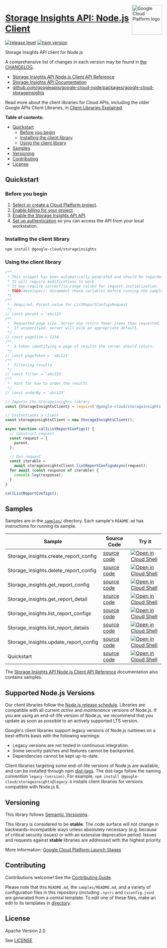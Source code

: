 [//]: # "This README.md file is auto-generated, all changes to this file will be lost."
[//]: # "To regenerate it, use `python -m synthtool`."
<img src="https://avatars2.githubusercontent.com/u/2810941?v=3&s=96" alt="Google Cloud Platform logo" title="Google Cloud Platform" align="right" height="96" width="96"/>

# [Storage Insights API: Node.js Client](https://github.com/googleapis/google-cloud-node/tree/main/packages/google-cloud-storageinsights)

[![release level](https://img.shields.io/badge/release%20level-stable-brightgreen.svg?style=flat)](https://cloud.google.com/terms/launch-stages)
[![npm version](https://img.shields.io/npm/v/@google-cloud/storageinsights.svg)](https://www.npmjs.org/package/@google-cloud/storageinsights)




Storage Insights API client for Node.js


A comprehensive list of changes in each version may be found in
[the CHANGELOG](https://github.com/googleapis/google-cloud-node/tree/main/packages/google-cloud-storageinsights/CHANGELOG.md).

* [Storage Insights API Node.js Client API Reference][client-docs]
* [Storage Insights API Documentation][product-docs]
* [github.com/googleapis/google-cloud-node/packages/google-cloud-storageinsights](https://github.com/googleapis/google-cloud-node/tree/main/packages/google-cloud-storageinsights)

Read more about the client libraries for Cloud APIs, including the older
Google APIs Client Libraries, in [Client Libraries Explained][explained].

[explained]: https://cloud.google.com/apis/docs/client-libraries-explained

**Table of contents:**


* [Quickstart](#quickstart)
  * [Before you begin](#before-you-begin)
  * [Installing the client library](#installing-the-client-library)
  * [Using the client library](#using-the-client-library)
* [Samples](#samples)
* [Versioning](#versioning)
* [Contributing](#contributing)
* [License](#license)

## Quickstart

### Before you begin

1.  [Select or create a Cloud Platform project][projects].
1.  [Enable billing for your project][billing].
1.  [Enable the Storage Insights API API][enable_api].
1.  [Set up authentication][auth] so you can access the
    API from your local workstation.

### Installing the client library

```bash
npm install @google-cloud/storageinsights
```


### Using the client library

```javascript
/**
 * This snippet has been automatically generated and should be regarded as a code template only.
 * It will require modifications to work.
 * It may require correct/in-range values for request initialization.
 * TODO(developer): Uncomment these variables before running the sample.
 */
/**
 *  Required. Parent value for ListReportConfigsRequest
 */
// const parent = 'abc123'
/**
 *  Requested page size. Server may return fewer items than requested.
 *  If unspecified, server will pick an appropriate default.
 */
// const pageSize = 1234
/**
 *  A token identifying a page of results the server should return.
 */
// const pageToken = 'abc123'
/**
 *  Filtering results
 */
// const filter = 'abc123'
/**
 *  Hint for how to order the results
 */
// const orderBy = 'abc123'

// Imports the Storageinsights library
const {StorageInsightsClient} = require('@google-cloud/storageinsights').v1;

// Instantiates a client
const storageinsightsClient = new StorageInsightsClient();

async function callListReportConfigs() {
  // Construct request
  const request = {
    parent,
  };

  // Run request
  const iterable =
    await storageinsightsClient.listReportConfigsAsync(request);
  for await (const response of iterable) {
    console.log(response);
  }
}

callListReportConfigs();

```



## Samples

Samples are in the [`samples/`](https://github.com/googleapis/google-cloud-node/tree/main/packages/google-cloud-storageinsights/samples) directory. Each sample's `README.md` has instructions for running its sample.

| Sample                      | Source Code                       | Try it |
| --------------------------- | --------------------------------- | ------ |
| Storage_insights.create_report_config | [source code](https://github.com/googleapis/google-cloud-node/blob/master/packages/google-cloud-storageinsights/samples/generated/v1/storage_insights.create_report_config.js) | [![Open in Cloud Shell][shell_img]](https://console.cloud.google.com/cloudshell/open?git_repo=https://github.com/googleapis/google-cloud-node&page=editor&open_in_editor=packages/google-cloud-storageinsights/samples/generated/v1/storage_insights.create_report_config.js,packages/google-cloud-storageinsights/samples/README.md) |
| Storage_insights.delete_report_config | [source code](https://github.com/googleapis/google-cloud-node/blob/master/packages/google-cloud-storageinsights/samples/generated/v1/storage_insights.delete_report_config.js) | [![Open in Cloud Shell][shell_img]](https://console.cloud.google.com/cloudshell/open?git_repo=https://github.com/googleapis/google-cloud-node&page=editor&open_in_editor=packages/google-cloud-storageinsights/samples/generated/v1/storage_insights.delete_report_config.js,packages/google-cloud-storageinsights/samples/README.md) |
| Storage_insights.get_report_config | [source code](https://github.com/googleapis/google-cloud-node/blob/master/packages/google-cloud-storageinsights/samples/generated/v1/storage_insights.get_report_config.js) | [![Open in Cloud Shell][shell_img]](https://console.cloud.google.com/cloudshell/open?git_repo=https://github.com/googleapis/google-cloud-node&page=editor&open_in_editor=packages/google-cloud-storageinsights/samples/generated/v1/storage_insights.get_report_config.js,packages/google-cloud-storageinsights/samples/README.md) |
| Storage_insights.get_report_detail | [source code](https://github.com/googleapis/google-cloud-node/blob/master/packages/google-cloud-storageinsights/samples/generated/v1/storage_insights.get_report_detail.js) | [![Open in Cloud Shell][shell_img]](https://console.cloud.google.com/cloudshell/open?git_repo=https://github.com/googleapis/google-cloud-node&page=editor&open_in_editor=packages/google-cloud-storageinsights/samples/generated/v1/storage_insights.get_report_detail.js,packages/google-cloud-storageinsights/samples/README.md) |
| Storage_insights.list_report_configs | [source code](https://github.com/googleapis/google-cloud-node/blob/master/packages/google-cloud-storageinsights/samples/generated/v1/storage_insights.list_report_configs.js) | [![Open in Cloud Shell][shell_img]](https://console.cloud.google.com/cloudshell/open?git_repo=https://github.com/googleapis/google-cloud-node&page=editor&open_in_editor=packages/google-cloud-storageinsights/samples/generated/v1/storage_insights.list_report_configs.js,packages/google-cloud-storageinsights/samples/README.md) |
| Storage_insights.list_report_details | [source code](https://github.com/googleapis/google-cloud-node/blob/master/packages/google-cloud-storageinsights/samples/generated/v1/storage_insights.list_report_details.js) | [![Open in Cloud Shell][shell_img]](https://console.cloud.google.com/cloudshell/open?git_repo=https://github.com/googleapis/google-cloud-node&page=editor&open_in_editor=packages/google-cloud-storageinsights/samples/generated/v1/storage_insights.list_report_details.js,packages/google-cloud-storageinsights/samples/README.md) |
| Storage_insights.update_report_config | [source code](https://github.com/googleapis/google-cloud-node/blob/master/packages/google-cloud-storageinsights/samples/generated/v1/storage_insights.update_report_config.js) | [![Open in Cloud Shell][shell_img]](https://console.cloud.google.com/cloudshell/open?git_repo=https://github.com/googleapis/google-cloud-node&page=editor&open_in_editor=packages/google-cloud-storageinsights/samples/generated/v1/storage_insights.update_report_config.js,packages/google-cloud-storageinsights/samples/README.md) |
| Quickstart | [source code](https://github.com/googleapis/google-cloud-node/blob/master/packages/google-cloud-storageinsights/samples/quickstart.js) | [![Open in Cloud Shell][shell_img]](https://console.cloud.google.com/cloudshell/open?git_repo=https://github.com/googleapis/google-cloud-node&page=editor&open_in_editor=packages/google-cloud-storageinsights/samples/quickstart.js,packages/google-cloud-storageinsights/samples/README.md) |



The [Storage Insights API Node.js Client API Reference][client-docs] documentation
also contains samples.

## Supported Node.js Versions

Our client libraries follow the [Node.js release schedule](https://github.com/nodejs/release#release-schedule).
Libraries are compatible with all current _active_ and _maintenance_ versions of
Node.js.
If you are using an end-of-life version of Node.js, we recommend that you update
as soon as possible to an actively supported LTS version.

Google's client libraries support legacy versions of Node.js runtimes on a
best-efforts basis with the following warnings:

* Legacy versions are not tested in continuous integration.
* Some security patches and features cannot be backported.
* Dependencies cannot be kept up-to-date.

Client libraries targeting some end-of-life versions of Node.js are available, and
can be installed through npm [dist-tags](https://docs.npmjs.com/cli/dist-tag).
The dist-tags follow the naming convention `legacy-(version)`.
For example, `npm install @google-cloud/storageinsights@legacy-8` installs client libraries
for versions compatible with Node.js 8.

## Versioning

This library follows [Semantic Versioning](http://semver.org/).



This library is considered to be **stable**. The code surface will not change in backwards-incompatible ways
unless absolutely necessary (e.g. because of critical security issues) or with
an extensive deprecation period. Issues and requests against **stable** libraries
are addressed with the highest priority.






More Information: [Google Cloud Platform Launch Stages][launch_stages]

[launch_stages]: https://cloud.google.com/terms/launch-stages

## Contributing

Contributions welcome! See the [Contributing Guide](https://github.com/googleapis/google-cloud-node/blob/master/CONTRIBUTING.md).

Please note that this `README.md`, the `samples/README.md`,
and a variety of configuration files in this repository (including `.nycrc` and `tsconfig.json`)
are generated from a central template. To edit one of these files, make an edit
to its templates in
[directory](https://github.com/googleapis/synthtool).

## License

Apache Version 2.0

See [LICENSE](https://github.com/googleapis/google-cloud-node/blob/master/LICENSE)

[client-docs]: https://cloud.google.com/nodejs/docs/reference/storageinsights/latest
[product-docs]: https://cloud.google.com/storage/docs/insights/storage-insights
[shell_img]: https://gstatic.com/cloudssh/images/open-btn.png
[projects]: https://console.cloud.google.com/project
[billing]: https://support.google.com/cloud/answer/6293499#enable-billing
[enable_api]: https://console.cloud.google.com/flows/enableapi?apiid=storageinsights.googleapis.com
[auth]: https://cloud.google.com/docs/authentication/external/set-up-adc-local
